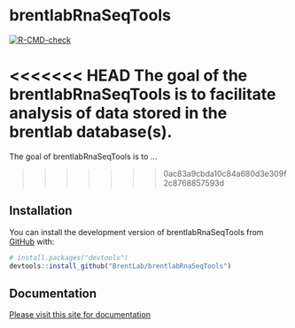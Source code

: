 
# brentlabRnaSeqTools

<!-- badges: start -->
[![R-CMD-check](https://github.com/BrentLab/brentlabRnaSeqTools/workflows/R-CMD-check/badge.svg)](https://github.com/BrentLab/brentlabRnaSeqTools/actions)
<!-- badges: end -->

<<<<<<< HEAD
The goal of the brentlabRnaSeqTools is to facilitate analysis of data stored 
in the brentlab database(s).
=======
The goal of brentlabRnaSeqTools is to ...
>>>>>>> 0ac83a9cbda10c84a680d3e309f2c8768857593d

## Installation

You can install the development version of brentlabRnaSeqTools from [GitHub](https://github.com/) with:

``` r
# install.packages("devtools")
devtools::install_github("BrentLab/brentlabRnaSeqTools")
```

## Documentation

[Please visit this site for documentation](https://brentlab.github.io/brentlabRnaSeqTools)

